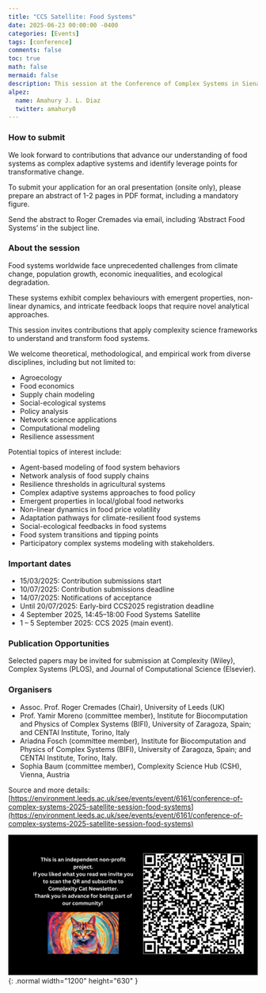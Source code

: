```yaml
---
title: "CCS Satellite: Food Systems"
date: 2025-06-23 00:00:00 -0400
categories: [Events]
tags: [conference]
comments: false
toc: true
math: false
mermaid: false
description: This session at the Conference of Complex Systems in Siena, Italy, invites contributions that apply complexity science frameworks to understand and transform food systems.
alpez:
  name: Amahury J. L. Diaz
  twitter: amahury0
---
```

### How to submit
We look forward to contributions that advance our understanding of food systems as complex adaptive systems and identify leverage points for transformative change.

To submit your application for an oral presentation (onsite only), please prepare an abstract of 1-2 pages in PDF format, including a mandatory figure.

Send the abstract to Roger Cremades via email, including ‘Abstract Food Systems’ in the subject line.

### About the session
Food systems worldwide face unprecedented challenges from climate change, population growth, economic inequalities, and ecological degradation.

These systems exhibit complex behaviours with emergent properties, non-linear dynamics, and intricate feedback loops that require novel analytical approaches.

This session invites contributions that apply complexity science frameworks to understand and transform food systems.

We welcome theoretical, methodological, and empirical work from diverse disciplines, including but not limited to:

- Agroecology
- Food economics
- Supply chain modeling
- Social-ecological systems
- Policy analysis
- Network science applications
- Computational modeling
- Resilience assessment

Potential topics of interest include:

- Agent-based modeling of food system behaviors
- Network analysis of food supply chains
- Resilience thresholds in agricultural systems
- Complex adaptive systems approaches to food policy
- Emergent properties in local/global food networks
- Non-linear dynamics in food price volatility
- Adaptation pathways for climate-resilient food systems
- Social-ecological feedbacks in food systems
- Food system transitions and tipping points
- Participatory complex systems modeling with stakeholders.

### Important dates
- 15/03/2025: Contribution submissions start
- 10/07/2025: Contribution submissions deadline
- 14/07/2025: Notifications of acceptance
- Until 20/07/2025: Early-bird CCS2025 registration deadline
- 4 September 2025, 14:45–18:00 Food Systems Satellite
- 1 – 5 September 2025: CCS 2025 (main event).

### Publication Opportunities
Selected papers may be invited for submission at Complexity (Wiley), Complex Systems (PLOS), and Journal of Computational Science (Elsevier).

### Organisers
- Assoc. Prof. Roger Cremades (Chair), University of Leeds (UK)
- Prof. Yamir Moreno (committee member), Institute for Biocomputation and Physics of Complex Systems (BIFI), University of Zaragoza, Spain; and CENTAI Institute, Torino, Italy
- Ariadna Fosch (committee member), Institute for Biocomputation and Physics of Complex Systems (BIFI), University of Zaragoza, Spain; and CENTAI Institute, Torino, Italy.
- Sophia Baum (committee member), Complexity Science Hub (CSH), Vienna, Austria

Source and more details: [https://environment.leeds.ac.uk/see/events/event/6161/conference-of-complex-systems-2025-satellite-session-food-systems](https://environment.leeds.ac.uk/see/events/event/6161/conference-of-complex-systems-2025-satellite-session-food-systems)

![Desktop View](/assets/img/fix/complexity-cat-newsletter.png){: .normal width="1200" height="630" }
